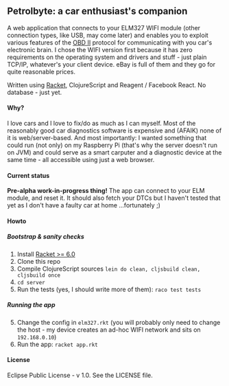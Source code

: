 ## Petrolbyte: a car enthusiast's companion

A web application that connects to your ELM327 WIFI module (other connection types, like USB, may come later) and enables you to exploit various features of the [OBD II](http://en.wikipedia.org/wiki/On-board_diagnostics#OBD-II) protocol for communicating with you car's electronic brain. I chose the WIFI version first because it has zero requirements on the operating system and drivers and stuff - just plain TCP/IP, whatever's your client device. eBay is full of them and they go for quite reasonable prices.

Written using [Racket](http://racket-lang.org), ClojureScript and Reagent / Facebook React. No database - just yet.

#### Why?

I love cars and I love to fix/do as much as I can myself. Most of the reasonably good car diagnostics software is expensive and (AFAIK) none of it is web/server-based. And most importantly: I wanted something that could run (not only) on my Raspberry Pi (that's why the server doesn't run on JVM) and could serve as a smart carputer and a diagnostic device at the same time - all accessible using just a web browser.

#### Current status

**Pre-alpha work-in-progress thing!** The app can connect to your ELM module, and reset it. It should also fetch your DTCs but I haven't tested that yet as I don't have a faulty car at home ...fortunately ;)

#### Howto

##### Bootstrap & sanity checks

1. Install [Racket >= 6.0](http://http://download.racket-lang.org)
2. Clone this repo
3. Compile ClojureScript sources `lein do clean, cljsbuild clean, cljsbuild once`
3. `cd server`
4. Run the tests (yes, I should write more of them): `raco test tests`

##### Running the app

5. Change the config in `elm327.rkt` (you will probably only need to change the host - my device creates an ad-hoc WIFI network and sits on `192.168.0.10`)
6. Run the app: `racket app.rkt`

#### License

Eclipse Public License - v 1.0. See the LICENSE file.
